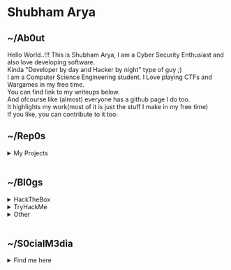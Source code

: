 # Shubham Arya

## ~/Ab0ut

Hello World..!!! This is Shubham Arya, I am a Cyber Security Enthusiast and also love developing software.
<br>
Kinda "Developer by day and Hacker by night" type of guy ;)
<br>
I am a Computer Science Engineering student. I Love playing CTFs and Wargames in my free time.
<br>
You can find link to my writeups below.
<br>
And ofcourse like (almost) everyone has a github page I do too.
<br>
It highlights my work(most of it is just the stuff I make in my free time) 
<br>
If you like, you can contribute to it too.
<br>

## ~/Rep0s
<details>
  <summary>My Projects</summary>
  <p><a href="https://github.com/mrjoker05/LazyScripts">LazyScripts</a></p>
  <p><a href="https://github.com/mrjoker05/Dump_Programs">Dump_Programs</a></p>
  <p><a href="https://github.com/mrjoker05/HTB-Recon">HTB-Recon</a></p>
  <p><a href="https://github.com/mrjoker05/Lazy-Share">LazyShare</a></p>
  <p><a href="https://github.com/mrjoker05/New-Feed">New-Feed</a></p>
  <p><a href="https://github.com/mrjoker05/ImSleepy">ImSleepy</a></p>
  <p><a href="https://github.com/mrjoker05/CTF-Challenges">CTF-Challenges</a></p>
</details><br/>

## ~/Bl0gs
<details>
  <summary>HackTheBox</summary>
  <p><a href="https://medium.com/@mrjoker05/hack-the-box-methodology-bde149ff4251">Hackthebox Methodology</a></p>
  <p><a href="https://medium.com/@mrjoker05/traceback-hackthebox-writeup-1501907a1fc5">TraceBack Hackthebox</a></p>
  <p><a href="https://medium.com/@mrjoker05/traverxec-writeup-hackthebox-75af741fb43a">Traverxec Hackthebox</a></p>
  <p><a href="https://medium.com/@mrjoker05/postman-hackthebox-quick-walkthrough-22a82761a69a">Postman Hackthebox</a></p>
</details>
   
<details>
  <summary>TryHackMe</summary>
  <p><a href="">Coming Soon</a></p>
</details>

<details>
  <summary>Other</summary>
  <p><a href="https://medium.com/@mrjoker05/hello-world-6439f812355f">Hello World</a></p>
  <p><a href="https://mrjoker05.medium.com/how-i-created-a-bot-that-marked-my-attendence-for-the-whole-semester-e178da17df89">Attendence automation bot</a></p>
</details><br/>

## ~/S0cialM3dia
<details>
  <summary>Find me here</summary>
  <p><a href="https://medium.com/@mrjoker05">Medium</a></p>
  <p><a href="https://twitter.com/iam_shubhamarya">Twitter</a></p>
  <p><a href="https://www.reddit.com/user/iamnobody_8">Reddit</a></p>
  <p><a href="https://www.instagram.com/shubham._.arya">Instagram</a></p>
</details><br/>


